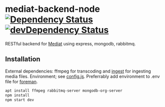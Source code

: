 # mediat-backend-node [![Dependency Status](https://david-dm.org/penmark/mediat-backend-node.svg?style=flat-square)](https://david-dm.org/penmark/mediat-backend-node) [![devDependency Status](https://david-dm.org/penmark/mediat-backend-node/dev-status.svg?style=flat-square)](https://david-dm.org/penmark/mediat-backend-node#info=devDependencies)

RESTful backend for [Mediat](https://github.com/penmark/mediat-frontend) using express, mongodb, rabbitmq.

## Installation
External dependencies: ffmpeg for transcoding and [ingest](https://github.com/penmark/ingest) for ingesting media files.
Environment; see [config.js](/src/config.js). Preferrably add environment to .env file for [foreman](https://github.com/strongloop/node-foreman).

```bash
apt install ffmpeg rabbitmq-server mongodb-org-server
npm install
npm start dev
```
